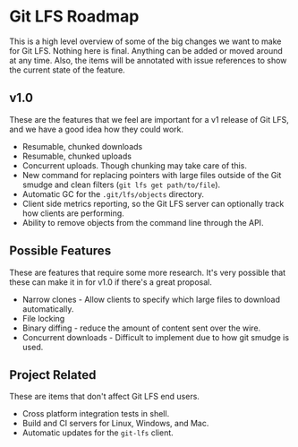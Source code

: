 # Git LFS Roadmap

This is a high level overview of some of the big changes we want to make for
Git LFS. Nothing here is final. Anything can be added or moved around at any
time. Also, the items will be annotated with issue references to show the
current state of the feature.

## v1.0

These are the features that we feel are important for a v1 release of Git LFS,
and we have a good idea how they could work.

* Resumable, chunked downloads
* Resumable, chunked uploads
* Concurrent uploads. Though chunking may take care of this.
* New command for replacing pointers with large files outside of the Git smudge
and clean filters (`git lfs get path/to/file`).
* Automatic GC for the `.git/lfs/objects` directory.
* Client side metrics reporting, so the Git LFS server can optionally track
how clients are performing.
* Ability to remove objects from the command line through the API.

## Possible Features

These are features that require some more research. It's very possible that
these can make it in for v1.0 if there's a great proposal.

* Narrow clones - Allow clients to specify which large files to download
automatically.
* File locking
* Binary diffing - reduce the amount of content sent over the wire.
* Concurrent downloads - Difficult to implement due to how git smudge is used.

## Project Related

These are items that don't affect Git LFS end users.

* Cross platform integration tests in shell.
* Build and CI servers for Linux, Windows, and Mac.
* Automatic updates for the `git-lfs` client.
